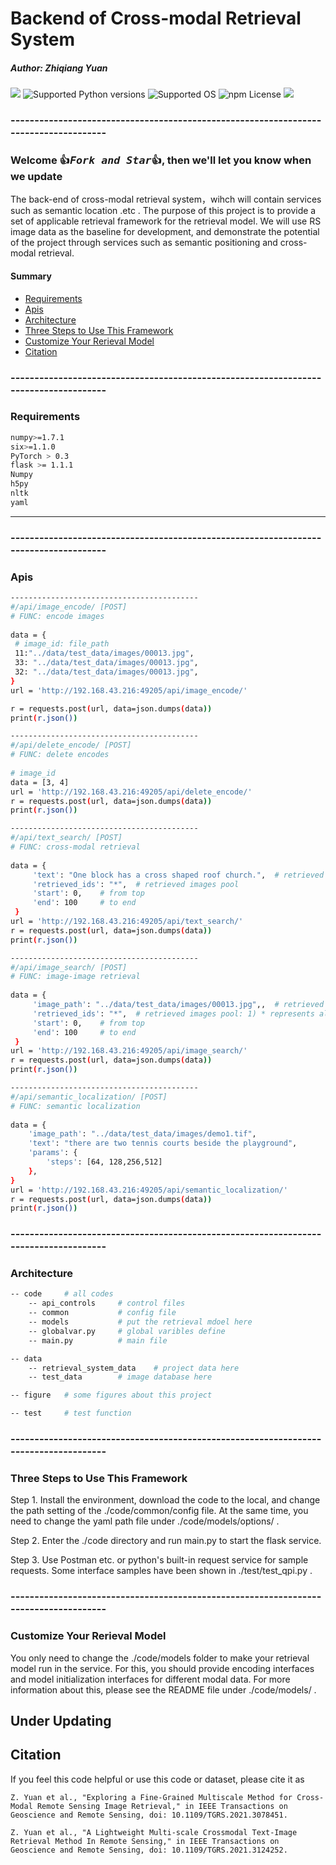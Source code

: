 # Backend of Cross-modal Retrieval System
##### Author: Zhiqiang Yuan 

<a href="https://github.com/xiaoyuan1996/retrievalSystem"><img src="https://travis-ci.org/Cadene/block.bootstrap.pytorch.svg?branch=master"/></a>
![Supported Python versions](https://img.shields.io/badge/python-3.7-blue.svg)
![Supported OS](https://img.shields.io/badge/Supported%20OS-Linux-yellow.svg)
![npm License](https://img.shields.io/npm/l/mithril.svg)
<a href="https://pypi.org/project/mitype/"><img src="https://img.shields.io/pypi/v/mitype.svg"></a>

### -------------------------------------------------------------------------------------
### Welcome :+1:_<big>`Fork and Star`</big>_:+1:, then we'll let you know when we update

The back-end of cross-modal retrieval system，wihch will contain services such as semantic location .etc .
The purpose of this project is to provide a set of applicable retrieval framework for the retrieval model.
We will use RS image data as the baseline for development, and demonstrate the potential of the project through services such as semantic positioning and cross-modal retrieval.


#### Summary

* [Requirements](#requirements)
* [Apis](#apis)
* [Architecture](#architecture)
* [Three Steps to Use This Framework](#three-steps-to-use-this-framework)
* [Customize Your Rerieval Model](#customize-your-rerieval-model)
* [Citation](#citation)
### -------------------------------------------------------------------------------------
### Requirements
```bash
numpy>=1.7.1
six>=1.1.0
PyTorch > 0.3
flask >= 1.1.1
Numpy
h5py
nltk
yaml
```
------------------------------------------

### -------------------------------------------------------------------------------------
### Apis
```bash
------------------------------------------
#/api/image_encode/ [POST]  
# FUNC: encode images
   
data = {
 # image_id: file_path
 11:"../data/test_data/images/00013.jpg",
 33: "../data/test_data/images/00013.jpg",
 32: "../data/test_data/images/00013.jpg",
}
url = 'http://192.168.43.216:49205/api/image_encode/'

r = requests.post(url, data=json.dumps(data))
print(r.json())
```

```bash
------------------------------------------
#/api/delete_encode/ [POST]  
# FUNC: delete encodes
   
# image_id
data = [3, 4]
url = 'http://192.168.43.216:49205/api/delete_encode/'
r = requests.post(url, data=json.dumps(data))
print(r.json())
```

```bash
------------------------------------------
#/api/text_search/ [POST]  
# FUNC: cross-modal retrieval 
   
data = {
     'text': "One block has a cross shaped roof church.",  # retrieved text
     'retrieved_ids': "*",  # retrieved images pool
     'start': 0,    # from top
     'end': 100     # to end
 }
url = 'http://192.168.43.216:49205/api/text_search/'
r = requests.post(url, data=json.dumps(data))
print(r.json())
```

```bash
------------------------------------------
#/api/image_search/ [POST]  
# FUNC: image-image retrieval 
   
data = {
     'image_path': "../data/test_data/images/00013.jpg",,  # retrieved image
     'retrieved_ids': "*",  # retrieved images pool: 1) * represents all, 2) [1, 2, 4] represent images pool
     'start': 0,    # from top
     'end': 100     # to end
 }
url = 'http://192.168.43.216:49205/api/image_search/'
r = requests.post(url, data=json.dumps(data))
print(r.json())
```

```bash
------------------------------------------
#/api/semantic_localization/ [POST]  
# FUNC: semantic localization
   
data = {
    'image_path': "../data/test_data/images/demo1.tif",
    'text': "there are two tennis courts beside the playground",
    'params': {
        'steps': [64, 128,256,512]
    },
}
url = 'http://192.168.43.216:49205/api/semantic_localization/'
r = requests.post(url, data=json.dumps(data))
print(r.json())
```

### -------------------------------------------------------------------------------------
### Architecture

```bash
-- code     # all codes
    -- api_controls     # control files
    -- common           # config file
    -- models           # put the retrieval mdoel here
    -- globalvar.py     # global varibles define
    -- main.py          # main file

-- data
    -- retrieval_system_data    # project data here
    -- test_data        # image database here

-- figure   # some figures about this project

-- test     # test function
```

### -------------------------------------------------------------------------------------
### Three Steps to Use This Framework

Step 1. Install the environment, download the code to the local, and change the path setting of the ./code/common/config file. At the same time, you need to change the yaml path file under ./code/models/options/ .

Step 2. Enter the ./code directory and run main.py to start the flask service.

Step 3. Use Postman etc. or python's built-in request service for sample requests. Some interface samples have been shown in ./test/test_qpi.py .


### -------------------------------------------------------------------------------------
### Customize Your Rerieval Model

You only need to change the ./code/models folder to make your retrieval model run in the service. For this, you should provide encoding interfaces and model initialization interfaces for different modal data. For more information about this, please see the README file under ./code/models/ .

## Under Updating

## Citation
If you feel this code helpful or use this code or dataset, please cite it as
```
Z. Yuan et al., "Exploring a Fine-Grained Multiscale Method for Cross-Modal Remote Sensing Image Retrieval," in IEEE Transactions on Geoscience and Remote Sensing, doi: 10.1109/TGRS.2021.3078451.

Z. Yuan et al., "A Lightweight Multi-scale Crossmodal Text-Image Retrieval Method In Remote Sensing," in IEEE Transactions on Geoscience and Remote Sensing, doi: 10.1109/TGRS.2021.3124252.
```


